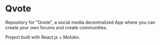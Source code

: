 # Qvote
Repository for "Qvote", a social media decentralized App where you can create your own forums and create communities.

Project built with React.js + Motoko.